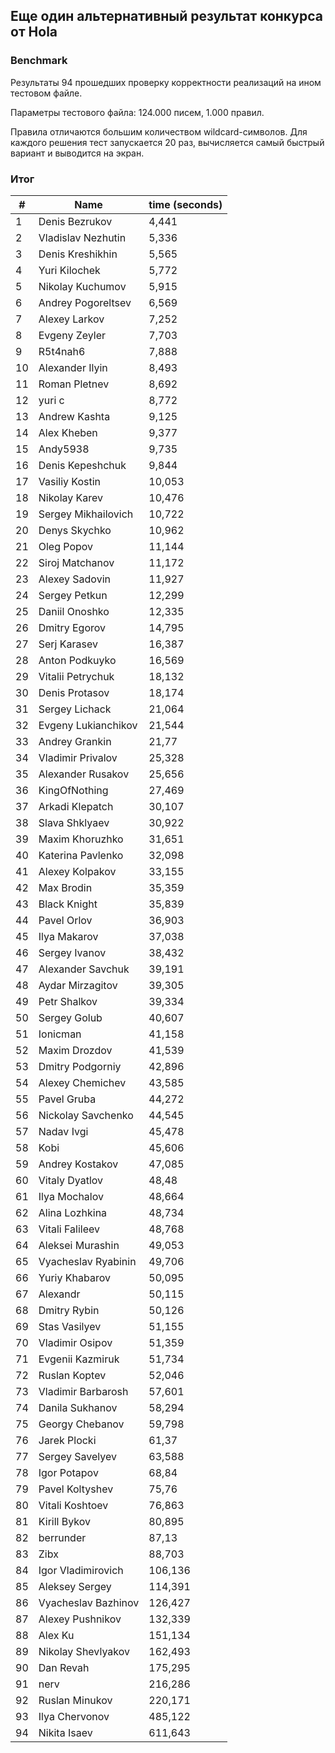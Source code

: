 ## Еще один альтернативный результат конкурса от Hola

### Benchmark
Результаты 94 прошедших проверку корректности реализаций на ином тестовом файле.

Параметры тестового файла: 124.000 писем, 1.000 правил.

Правила отличаются большим количеством wildcard-символов.
Для каждого решения тест запускается 20 раз, вычисляется самый быстрый вариант и выводится на экран.

### Итог
\# | Name | time (seconds)
--- | --- | ---
1 | Denis Bezrukov | 4,441
2 | Vladislav Nezhutin | 5,336
3 | Denis Kreshikhin | 5,565
4 | Yuri Kilochek | 5,772
5 | Nikolay Kuchumov | 5,915
6 | Andrey Pogoreltsev | 6,569
7 | Alexey Larkov | 7,252
8 | Evgeny Zeyler | 7,703
9 | R5t4nah6 | 7,888
10 | Alexander Ilyin | 8,493
11 | Roman Pletnev | 8,692
12 | yuri c | 8,772
13 | Andrew Kashta | 9,125
14 | Alex Kheben | 9,377
15 | Andy5938 | 9,735
16 | Denis Kepeshchuk | 9,844
17 | Vasiliy Kostin | 10,053
18 | Nikolay Karev | 10,476
19 | Sergey Mikhailovich | 10,722
20 | Denys Skychko | 10,962
21 | Oleg Popov | 11,144
22 | Siroj Matchanov | 11,172
23 | Alexey Sadovin | 11,927
24 | Sergey Petkun | 12,299
25 | Daniil Onoshko | 12,335
26 | Dmitry Egorov | 14,795
27 | Serj Karasev | 16,387
28 | Anton Podkuyko | 16,569
29 | Vitalii Petrychuk | 18,132
30 | Denis Protasov | 18,174
31 | Sergey Lichack | 21,064
32 | Evgeny Lukianchikov | 21,544
33 | Andrey Grankin | 21,77
34 | Vladimir Privalov | 25,328
35 | Alexander Rusakov | 25,656
36 | KingOfNothing | 27,469
37 | Arkadi Klepatch | 30,107
38 | Slava Shklyaev | 30,922
39 | Maxim Khoruzhko | 31,651
40 | Katerina Pavlenko | 32,098
41 | Alexey Kolpakov | 33,155
42 | Max Brodin | 35,359
43 | Black Knight | 35,839
44 | Pavel Orlov | 36,903
45 | Ilya Makarov | 37,038
46 | Sergey Ivanov | 38,432
47 | Alexander Savchuk | 39,191
48 | Aydar Mirzagitov | 39,305
49 | Petr Shalkov | 39,334
50 | Sergey Golub | 40,607
51 | Ionicman | 41,158
52 | Maxim Drozdov | 41,539
53 | Dmitry Podgorniy | 42,896
54 | Alexey Chemichev | 43,585
55 | Pavel Gruba | 44,272
56 | Nickolay Savchenko | 44,545
57 | Nadav Ivgi | 45,478
58 | Kobi | 45,606
59 | Andrey Kostakov | 47,085
60 | Vitaly Dyatlov | 48,48
61 | Ilya Mochalov | 48,664
62 | Alina Lozhkina | 48,734
63 | Vitali Falileev | 48,768
64 | Aleksei Murashin | 49,053
65 | Vyacheslav Ryabinin | 49,706
66 | Yuriy Khabarov | 50,095
67 | Alexandr | 50,115
68 | Dmitry Rybin | 50,126
69 | Stas Vasilyev | 51,155
70 | Vladimir Osipov | 51,359
71 | Evgenii Kazmiruk | 51,734
72 | Ruslan Koptev | 52,046
73 | Vladimir Barbarosh | 57,601
74 | Danila Sukhanov | 58,294
75 | Georgy Chebanov | 59,798
76 | Jarek Plocki | 61,37
77 | Sergey Savelyev | 63,588
78 | Igor Potapov | 68,84
79 | Pavel Koltyshev | 75,76
80 | Vitali Koshtoev | 76,863
81 | Kirill Bykov | 80,895
82 | berrunder | 87,13
83 | Zibx | 88,703
84 | Igor Vladimirovich | 106,136
85 | Aleksey Sergey | 114,391
86 | Vyacheslav Bazhinov | 126,427
87 | Alexey Pushnikov | 132,339
88 | Alex Ku | 151,134
89 | Nikolay Shevlyakov | 162,493
90 | Dan Revah | 175,295
91 | nerv | 216,286
92 | Ruslan Minukov | 220,171
93 | Ilya Chervonov | 485,122
94 | Nikita Isaev | 611,643
